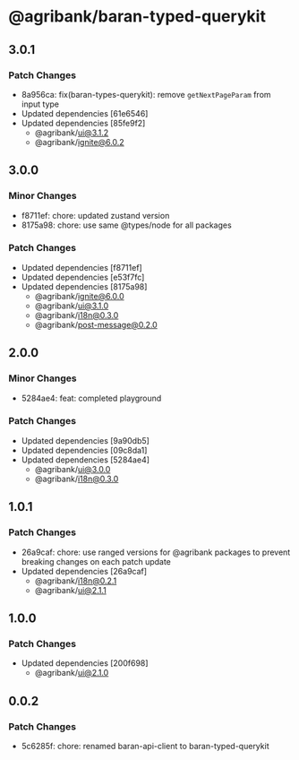 # @agribank/baran-typed-querykit

## 3.0.1

### Patch Changes

- 8a956ca: fix(baran-types-querykit): remove `getNextPageParam` from input type
- Updated dependencies [61e6546]
- Updated dependencies [85fe9f2]
  - @agribank/ui@3.1.2
  - @agribank/ignite@6.0.2

## 3.0.0

### Minor Changes

- f8711ef: chore: updated zustand version
- 8175a98: chore: use same @types/node for all packages

### Patch Changes

- Updated dependencies [f8711ef]
- Updated dependencies [e53f7fc]
- Updated dependencies [8175a98]
  - @agribank/ignite@6.0.0
  - @agribank/ui@3.1.0
  - @agribank/i18n@0.3.0
  - @agribank/post-message@0.2.0

## 2.0.0

### Minor Changes

- 5284ae4: feat: completed playground

### Patch Changes

- Updated dependencies [9a90db5]
- Updated dependencies [09c8da1]
- Updated dependencies [5284ae4]
  - @agribank/ui@3.0.0
  - @agribank/i18n@0.3.0

## 1.0.1

### Patch Changes

- 26a9caf: chore: use ranged versions for @agribank packages to prevent breaking changes on each patch update
- Updated dependencies [26a9caf]
  - @agribank/i18n@0.2.1
  - @agribank/ui@2.1.1

## 1.0.0

### Patch Changes

- Updated dependencies [200f698]
  - @agribank/ui@2.1.0

## 0.0.2

### Patch Changes

- 5c6285f: chore: renamed baran-api-client to baran-typed-querykit
